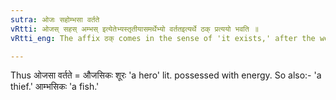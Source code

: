 ```yaml
---
sutra: ओजः सहोम्भसा वर्तते
vRtti: ओजस् सहस् अम्भस् इत्येतेभ्यस्तृतीयासमर्थेभ्यो वर्ततइत्यर्थे ठक् प्रत्ययो भवति ॥
vRtti_eng: The affix ठक् comes in the sense of 'it exists,' after the words '_ojas_,' '_sahas_,' and '_ambhas_' being in the third case in construction.

---
```

Thus ओजसा वर्तते = औजसिकः शूरः 'a hero' lit. possessed with energy. So also:- 'a thief.' आम्भसिकः 'a fish.'